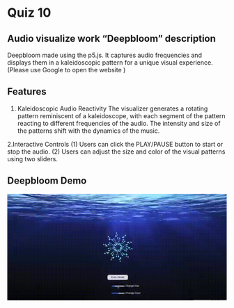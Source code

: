 # Quiz 10
## Audio visualize work “Deepbloom” description
Deepbloom made using the p5.js. It captures audio frequencies and displays them in a kaleidoscopic pattern for a unique visual experience.
(Please use Google to open the website )

## Features
1. Kaleidoscopic Audio Reactivity
The visualizer generates a rotating pattern reminiscent of a kaleidoscope, with each segment of the pattern reacting to different frequencies of the audio. The intensity and size of the patterns shift with the dynamics of the music.

2.Interactive Controls
(1) Users can click the PLAY/PAUSE button to start or stop the audio.
(2) Users can adjust the size and color of the visual patterns using two sliders.

## Deepbloom Demo
![Description of GIF](./Deepbloom.gif)